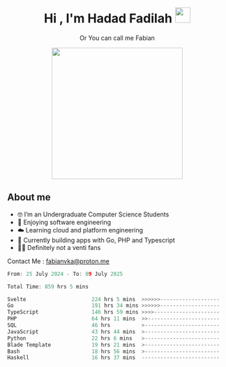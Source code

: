 <h1 align="center">Hi , I'm Hadad Fadilah  <img src="https://media.giphy.com/media/hvRJCLFzcasrR4ia7z/giphy.gif" width="35" ></h1>
<p align="center"><span>Or You can call me <span style="font: bold">Fabian</span></p>
<p align="center">
<img src="https://media.tenor.com/78dNivDemDAAAAAi/speech-bubble-venti.gif" width="300"/>    
</p>

##  About me
- 🤓 I’m an Undergraduate Computer Science Students
- 🍰 Enjoying software engineering
- ☁️ Learning cloud and platform engineering
- 🧰 Currently building apps with Go, PHP and Typescript 
- 🏃‍♂️ Definitely not a venti fans

Contact Me : fabianvka@proton.me

<!--START_SECTION:waka-->

```go
From: 25 July 2024 - To: 09 July 2025

Total Time: 859 hrs 5 mins

Svelte                     224 hrs 5 mins  >>>>>>-------------------   25.88 %
Go                         191 hrs 34 mins >>>>>>-------------------   22.12 %
TypeScript                 146 hrs 59 mins >>>>---------------------   16.97 %
PHP                        64 hrs 11 mins  >>-----------------------   07.41 %
SQL                        46 hrs          >------------------------   05.31 %
JavaScript                 43 hrs 44 mins  >------------------------   05.05 %
Python                     22 hrs 6 mins   >------------------------   02.55 %
Blade Template             19 hrs 21 mins  >------------------------   02.24 %
Bash                       18 hrs 56 mins  >------------------------   02.19 %
Haskell                    16 hrs 37 mins  -------------------------   01.92 %
```

<!--END_SECTION:waka-->




<!--
**Fadil-Tao/Fadil-Tao** is a ✨ _special_ ✨ repository because its `README.md` (this file) appears on your GitHub profile.


